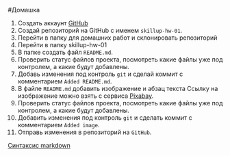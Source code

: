 #Домашка

1. Создать аккаунт [GitHub](https://github.com/)
1. Создай  репозиторий на GitHub с именем `skillup-hw-01`.
1. Перейти в папку для домашних работ и склонировать репозиторий
1. Перейти в папку skillup-hw-01
1. В папке создать файл `README.md`.
1. Проверить статус файлов проекта, посмотреть какие файлы уже под контролем,
  а какие будут добавлены.
1. Добавь изменения под контроль `git` и сделай коммит с комментарием
  `Added README.md`.
1. В файле `README.md` добавить изображение и абзац текста
  Ссылку на изображение можно взять с сервиса [Pixabay](https://pixabay.com/).
1. Проверить статус файлов проекта, посмотреть какие файлы уже под контролем, а какие
  будут добавлены.
1. Добавить изменения под контроль `git` и сделать коммит с комментарием
  `Added image`.
1. Отправь изменения в репозиторий на `GitHub`.

[Синтаксис markdown](https://github.com/adam-p/markdown-here/wiki/Markdown-Cheatsheet)

